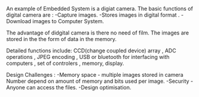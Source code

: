 
An example of Embedded System is a digiat camera. The basic functions of digital camera are :
-Capture images.
-Stores images in digital format .
-Download images to Computer System.

The advantage of didgital camera is there no need of film. The images are stored in the the form of data in the memory.
 
Detailed functions include:
CCD(change coupled device) array , ADC operations , JPEG encoding , USB or bluetooth for interfacing with computers , set of controlers , 
memory, display.


Design Challenges :
-Memory space - multiple images stored in camera Number depend on amount of memory and bits used per image.
-Security - Anyone can access the files.
-Design optimisation.

